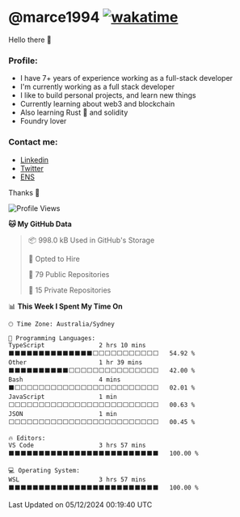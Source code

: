# @marce1994 [![wakatime](https://wakatime.com/badge/user/fd2db70d-aaf1-49ea-a930-b7d85dd9cec8.svg)](https://wakatime.com/@fd2db70d-aaf1-49ea-a930-b7d85dd9cec8)

Hello there 👋

### Profile:
 - I have 7+ years of experience working as a full-stack developer
 - I'm currently working as a full stack developer
 - I like to build personal projects, and learn new things
 - Currently learning about web3 and blockchain
 - Also learning Rust 🦀 and solidity
 - Foundry lover

### Contact me:
 - [Linkedin](https://www.linkedin.com/in/pablo-marcelo-bianco/)
 - [Twitter](https://twitter.com/devflype93)
 - [ENS](https://pablitodev.eth.limo)

Thanks 🎉

<!--START_SECTION:waka-->
![Profile Views](http://img.shields.io/badge/Profile%20Views-0-blue)

**🐱 My GitHub Data** 

> 📦 998.0 kB Used in GitHub's Storage 
 > 
> 💼 Opted to Hire
 > 
> 📜 79 Public Repositories 
 > 
> 🔑 15 Private Repositories 
 > 
📊 **This Week I Spent My Time On** 

```text
🕑︎ Time Zone: Australia/Sydney

💬 Programming Languages: 
TypeScript               2 hrs 10 mins       ⬛⬛⬛⬛⬛⬛⬛⬛⬛⬛⬛⬛⬛⬛⬜⬜⬜⬜⬜⬜⬜⬜⬜⬜⬜   54.92 % 
Other                    1 hr 39 mins        ⬛⬛⬛⬛⬛⬛⬛⬛⬛⬛⬜⬜⬜⬜⬜⬜⬜⬜⬜⬜⬜⬜⬜⬜⬜   42.00 % 
Bash                     4 mins              ⬛⬜⬜⬜⬜⬜⬜⬜⬜⬜⬜⬜⬜⬜⬜⬜⬜⬜⬜⬜⬜⬜⬜⬜⬜   02.01 % 
JavaScript               1 min               ⬜⬜⬜⬜⬜⬜⬜⬜⬜⬜⬜⬜⬜⬜⬜⬜⬜⬜⬜⬜⬜⬜⬜⬜⬜   00.63 % 
JSON                     1 min               ⬜⬜⬜⬜⬜⬜⬜⬜⬜⬜⬜⬜⬜⬜⬜⬜⬜⬜⬜⬜⬜⬜⬜⬜⬜   00.45 % 

🔥 Editors: 
VS Code                  3 hrs 57 mins       ⬛⬛⬛⬛⬛⬛⬛⬛⬛⬛⬛⬛⬛⬛⬛⬛⬛⬛⬛⬛⬛⬛⬛⬛⬛   100.00 % 

💻 Operating System: 
WSL                      3 hrs 57 mins       ⬛⬛⬛⬛⬛⬛⬛⬛⬛⬛⬛⬛⬛⬛⬛⬛⬛⬛⬛⬛⬛⬛⬛⬛⬛   100.00 % 
```


 Last Updated on 05/12/2024 00:19:40 UTC
<!--END_SECTION:waka-->


<!--
**marce1994/marce1994** is a ✨ _special_ ✨ repository because its `README.md` (this file) appears on your GitHub profile.

Here are some ideas to get you started:

- 🔭 I’m currently working on ...
- 🌱 I’m currently learning ...
- 👯 I’m looking to collaborate on ...
- 🤔 I’m looking for help with ...
- 💬 Ask me about ...
- 📫 How to reach me: ...
- 😄 Pronouns: ...
- ⚡ Fun fact: ...
-->
